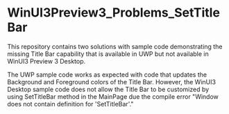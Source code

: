 # WinUI3Preview3_Problems_SetTitleBar

This repository contains two solutions with sample code demonstrating the missing Title Bar capability that is available in UWP but not available in WinUI3 Preview 3 Desktop.

The UWP sample code works as expected with code that updates the Background and Foreground colors of the Title Bar. However, the WinUI3 Desktop sample code does not allow the Title Bar to be customized by using SetTitleBar method in the MainPage due the compile error "Window does not contain definition for 'SetTitleBar'."